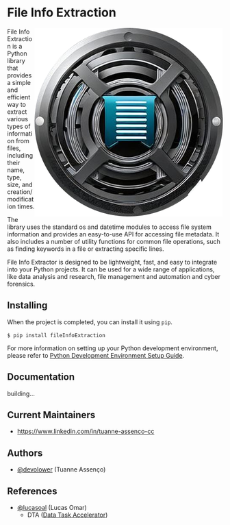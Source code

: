 # File Info Extraction

<img align="right" alt="File Info Extraction Icon" src="src/fie-icon.png">

File Info Extraction is a Python library that provides a simple and efficient way to extract various types of information from files, including their name, type, size, and creation/modification times.

The library uses the standard os and datetime modules to access file system information and provides an easy-to-use API for accessing file metadata. It also includes a number of utility functions for common file operations, such as finding keywords in a file or extracting specific lines.

File Info Extractor is designed to be lightweight, fast, and easy to integrate into your Python projects. It can be used for a wide range of applications, like data analysis and research, file management and automation and cyber forensics.

## Installing

When the project is completed, you can install it using `pip`.
```
$ pip install fileInfoExtraction
```
For more information on setting up your Python development environment, please refer to [Python Development Environment Setup Guide](https://cloud.google.com/python/docs/setup).

## Documentation
building... 

## Current Maintainers

- https://www.linkedin.com/in/tuanne-assenco-cc

## Authors

- [@devolower](https://github.com/devlower) (Tuanne Assenço)

## References
- [@lucasoal](https://github.com/lucasoal) (Lucas Omar)
    - DTA ([Data Task Accelerator](https://github.com/lucasoal/data-task-accelerator))